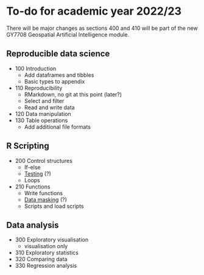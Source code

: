 # To-do for academic year 2022/23

There will be major changes as sections 400 and 410 will be part of the new GY7708 Geospatial Artificial Intelligence module.

## Reproducible data science

- 100 Introduction
    - Add dataframes and tibbles
    - Basic types to appendix
- 110 Reproducibility
    - RMarkdown, no git at this point (later?)
    - Select and filter
    - Read and write data
- 120 Data manipulation
- 130 Table operations
    - Add additional file formats

## R Scripting

- 200 Control structures
    - If-else
    - [Testing](https://testthat.r-lib.org/) (?)
    - Loops
- 210 Functions
    - Write functions
    - [Data masking](https://dplyr.tidyverse.org/articles/programming.html#data-masking) (?)
    - Scripts and load scripts

## Data analysis

- 300 Exploratory visualisation
    - visualisation only
- 310 Exploratory statistics
- 320 Comparing data
- 330 Regression analysis